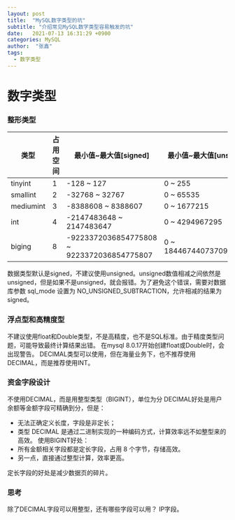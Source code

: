 ```yaml
---
layout: post
title:  "MySQL数字类型的坑"
subtitle: "介绍常见MySQL数字类型容易触发的坑"
date:   2021-07-13 16:31:29 +0900
categories: MySQL
author:  "张鑫"
tags:
  - 数字类型
---
```


# 数字类型

### 整形类型

| 类型 | 占用空间 | 最小值~最大值[signed] | 最小值~最大值[unsigned] |
| --- | --- | --- | --- |
| tinyint | 1 | -128 ~ 127 | 0 ~ 255 |
| smallint | 2 | -32768 ~ 32767 | 0 ~ 65535 |
| mediumint | 3 | -8388608 ~ 8388607 | 0 ~ 1677215 |
| int | 4 | -2147483648 ~ 2147483647 | 0 ~ 4294967295 |
| biging | 8 | -9223372036854775808 ~ 9223372036854775807 | 0 ~ 18446744073709551615 |

数据类型默认是signed，不建议使用unsigned。unsigned数值相减之间依然是unsigned，但是如果不是unsigned，就会报错。为了避免这个错误，需要对数据库参数 sql_mode 设置为 NO_UNSIGNED_SUBTRACTION，允许相减的结果为 signed。

### 浮点型和高精度型
不建议使用float和Double类型，不是高精度，也不是SQL标准。由于精度类型问题，可能导致最终计算结果出错。
在mysql 8.0.17开始创建float或Double时，会出现警告。
DECIMAL类型可以使用，但在海量业务下，也不推荐使用DECIMAL，而是推荐使用INT。

### 资金字段设计
不使用DECIMAL，而是用整型类型（BIGINT），单位为分
DECIMAL好处是用户余额等金额字段可精确到分，但是：
* 无法正确定义长度，字段是非定长；
* 类型 DECIMAL 是通过二进制实现的一种编码方式，计算效率远不如整型来的高效。
使用BIGINT好处：
* 所有金额相关字段都是定长字段，占用 8 个字节，存储高效。
* 另一点，直接通过整型计算，效率更高。

定长字段的好处是减少数据页的碎片。

### 思考
除了DECIMAL字段可以用整型，还有哪些字段可以用？
IP字段。